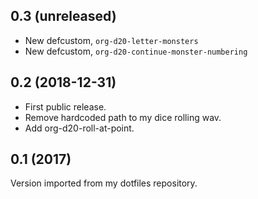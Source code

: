 0.3 (unreleased)
----------------

- New defcustom, `org-d20-letter-monsters`
- New defcustom, `org-d20-continue-monster-numbering`

0.2 (2018-12-31)
----------------

- First public release.
- Remove hardcoded path to my dice rolling wav.
- Add org-d20-roll-at-point.

0.1 (2017)
----------

Version imported from my dotfiles repository.

